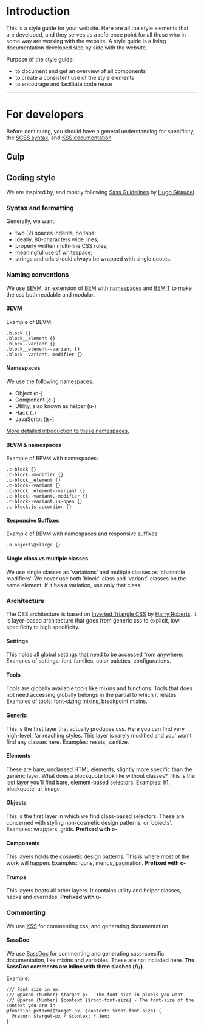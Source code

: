 # Introduction

This is a style guide for your website. Here are all the style elements that are developed, and they serves as a reference point for all those who in some way are working with the website. A style guide is a living documentation developed side by side with the website.

Purpose of the style guide:
* to document and get an overview of all components
* to create a consistent use of the style elements
* to encourage and facilitate code reuse

---


# For developers
Before continuing, you should have a general understanding for specificity, the [SCSS syntax](http://sass-lang.com/), and [KSS documentation](https://github.com/kneath/kss).

## Gulp

## Coding style
We are inspired by, and mostly following [Sass Guidelines](http://sass-guidelin.es/) by [Hugo Giraudel](http://hugogiraudel.com/).

### Syntax and formatting

Generally, we want:

* two (2) spaces indents, no tabs;
* ideally, 80-characters wide lines;
* properly written multi-line CSS rules;
* meaningful use of whitespace;
* strings and urls should always be wrapped with single quotes.

### Naming conventions
We use [BEVM](http://webuild.envato.com/blog/chainable-bem-modifiers/), an extension of [BEM](http://csswizardry.com/2013/01/mindbemding-getting-your-head-round-bem-syntax/) with [namespaces](http://csswizardry.com/2015/03/more-transparent-ui-code-with-namespaces/) and [BEMIT](http://csswizardry.com/2015/08/bemit-taking-the-bem-naming-convention-a-step-further/) to make the css both readable and modular.

#### BEVM
Example of BEVM:

    .block {}
    .block__element {}
    .block--variant {}
    .block__element--variant {}
    .block--variant.-modifier {}

#### Namespaces
We use the following namespaces:

* Object (o-)
* Component (c-)
* Utility, also known as helper (u-)
* Hack (_)
* JavaScript (js-)

[More detailed introduction to these namespaces.](http://csswizardry.com/2015/03/more-transparent-ui-code-with-namespaces/#the-namespaces)

#### BEVM & namespaces
Example of BEVM with namespaces:

    .c-block {}
    .c-block.-modifier {}
    .c-block__element {}
    .c-block--variant {}
    .c-block__element--variant {}
    .c-block--variant.-modifier {}
    .c-block--variant.is-open {}
    .c-block.js-accordion {}

#### Responsive Suffixes
Example of BEVM with namespaces and responsive suffixes:

    .o-object\@xlarge {}

#### Single class vs multiple classes
We use single classes as 'variations' and multiple classes as 'chainable modifiers'. We never use both 'block'-class and 'variant'-classes on the same element. If it has a variation, use only that class.

### Architecture
The CSS architecture is based on [Inverted Triangle CSS](http://www.creativebloq.com/web-design/manage-large-scale-web-projects-new-css-architecture-itcss-41514731)
by [Harry Roberts](https://twitter.com/csswizardry/).
It is layer-based architecture that goes from generic css to explicit,
low specificity to high specificity.

#### Settings
This holds all global settings that need to be accessed from anywhere.
Examples of settings: font-families, color palettes, configurations.

#### Tools
Tools are globally available tools like mixins and functions.
Tools that does not need accessing globally belongs in
the partial to which it relates.
Examples of tools: font-sizing mixins, breakpoint mixins.

#### Generic
This is the first layer that actually produces css.
Here you can find very high-level, far reaching styles.
This layer is rarely modified and you' won't find any classes here.
Examples: resets, sanitize.

#### Elements
These are bare, unclassed HTML elements,
slightly more specific than the generic layer.
What does a blockquote look like without classes?
This is the last layer you'll find bare, element-based selectors.
Examples: h1, blockquote, ul, image.

#### Objects
This is the first layer in which we find class-based selectors.
These are concerned with styling non-cosmetic design patterns, or ‘objects’.
Examples: wrappers, grids.
**Prefixed with o-**

#### Components
This layers holds the cosmetic design patterns. This is where most of the
work will happen.
Examples: icons, menus, pagination.
**Prefixed with c-**

#### Trumps
This layers beats all other layers.
It contains utility and helper classes, hacks and overrides.
**Prefixed with u-**

### Commenting
We use [KSS](https://github.com/kneath/kss) for commenting css, and generating documentation.

#### SassDoc
We use [SassDoc](http://sassdoc.com/) for commenting and generating sass-specific documentation, like mixins and variables. These are not included here. **The SassDoc comments are inline with three slashes (///)**.

Example:

    /// Font size in em.
    /// @param {Number} $target-px - The font-size in pixels you want
    /// @param {Number} $context [$root-font-size] - The font-size of the context you are in
    @function pxtoem($target-px, $context: $root-font-size) {
      @return $target-px / $context * 1em;
    }
